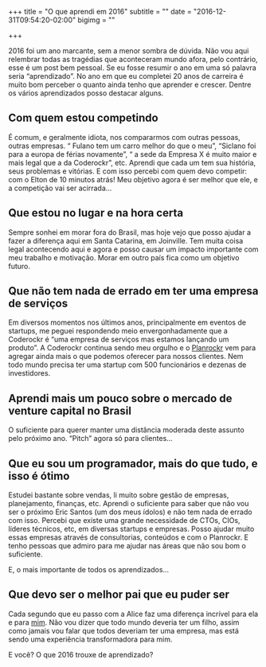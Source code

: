+++
title = "O que aprendi em 2016"
subtitle = ""
date = "2016-12-31T09:54:20-02:00"
bigimg = ""

+++

2016 foi um ano marcante, sem a menor sombra de dúvida. Não vou aqui relembrar todas as tragédias que aconteceram mundo afora, pelo contrário, esse é um post bem pessoal.
Se eu fosse resumir o ano em uma só palavra seria “aprendizado”. No ano em que eu completei 20 anos de carreira é muito bom perceber o quanto ainda tenho que aprender e crescer. Dentre os vários aprendizados posso destacar alguns.

<!--more-->

## Com quem estou competindo

É comum, e geralmente idiota, nos compararmos com outras pessoas, outras empresas. “ Fulano tem um carro melhor do que o meu”, “Siclano foi para a europa de férias novamente”, “ a sede da Empresa X é muito maior e mais legal que a da Coderockr”, etc. Aprendi que cada um tem sua história, seus problemas e vitórias. E com isso percebi com quem devo competir: com o Elton de 10 minutos atrás! Meu objetivo agora é ser melhor que ele, e a competição vai ser acirrada…

## Que estou no lugar e na hora certa

Sempre sonhei em morar fora do Brasil, mas hoje vejo que posso ajudar a fazer a diferença aqui em Santa Catarina, em Joinville. Tem muita coisa legal acontecendo aqui e agora e posso causar um impacto importante com meu trabalho e motivação. Morar em outro país fica como um objetivo futuro.

## Que não tem nada de errado em ter uma empresa de serviços

Em diversos momentos nos últimos anos, principalmente em eventos de startups, me peguei respondendo meio envergonhadamente que a Coderockr é “uma empresa de serviços mas estamos lançando um produto”. A Coderockr continua sendo meu orgulho e o [Planrockr](http://planrockr.com/) vem para agregar ainda mais o que podemos oferecer para nossos clientes. Nem todo mundo precisa ter uma startup com 500 funcionários e dezenas de investidores.

## Aprendi mais um pouco sobre o mercado de venture capital no Brasil

O suficiente para querer manter uma distância moderada deste assunto pelo próximo ano. “Pitch” agora só para clientes…

## Que eu sou um programador, mais do que tudo, e isso é ótimo

Estudei bastante sobre vendas, li muito sobre gestão de empresas, planejamento, finanças, etc. Aprendi o suficiente para saber que não vou ser o próximo Eric Santos (um dos meus ídolos) e não tem nada de errado com isso. Percebi que existe uma grande necessidade de CTOs, CIOs, líderes técnicos, etc, em diversas startups e empresas. Posso ajudar muito essas empresas através de consultorias, conteúdos e com o Planrockr. E tenho pessoas que admiro para me ajudar nas áreas que não sou bom o suficiente.

E, o mais importante de todos os aprendizados…

## Que devo ser o melhor pai que eu puder ser

Cada segundo que eu passo com a Alice faz uma diferença incrível para ela e para [mim](http://www.inc.com/john-white/want-to-be-a-better-dad-in-2017-science-says-to-do-this.html?utm_content=bufferefac4&utm_medium=social&utm_source=twitter.com&utm_campaign=buffer). Não vou dizer que todo mundo deveria ter um filho, assim como jamais vou falar que todos deveriam ter uma empresa, mas está sendo uma experiência transformadora para mim.

E você? O que 2016 trouxe de aprendizado?
